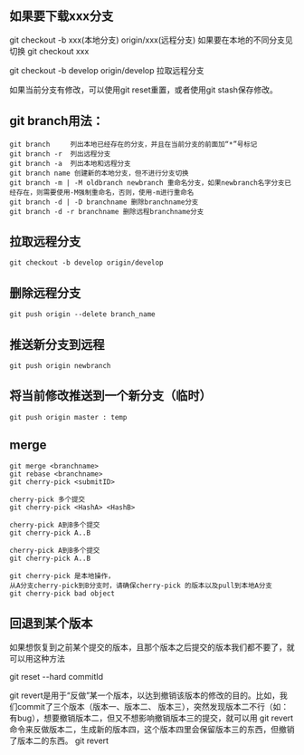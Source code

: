## 如果要下载xxx分支
git checkout -b xxx(本地分支) origin/xxx(远程分支)
如果要在本地的不同分支见切换
git checkout xxx

git checkout -b   develop origin/develop  拉取远程分支

如果当前分支有修改，可以使用git reset重置，或者使用git stash保存修改。

## git branch用法：
```
git branch     列出本地已经存在的分支，并且在当前分支的前面加“*”号标记
git branch -r  列出远程分支
git branch -a  列出本地和远程分支
git branch name 创建新的本地分支，但不进行分支切换
git branch -m | -M oldbranch newbranch 重命名分支，如果newbranch名字分支已经存在，则需要使用-M强制重命名，否则，使用-m进行重命名
git branch -d | -D branchname 删除branchname分支
git branch -d -r branchname 删除远程branchname分支

```

## 拉取远程分支
```
git checkout -b develop origin/develop
```
## 删除远程分支
```
git push origin --delete branch_name
```

## 推送新分支到远程
```
git push origin newbranch

```
## 将当前修改推送到一个新分支（临时）
```
git push origin master : temp

```
## merge

```
git merge <branchname>
git rebase <branchname>
git cherry-pick <submitID>

cherry-pick 多个提交
git cherry-pick <HashA> <HashB>

cherry-pick A到B多个提交
git cherry-pick A..B 

cherry-pick A到B多个提交
git cherry-pick A..B 

git cherry-pick 是本地操作，
从A分支cherry-pick到B分支时，请确保cherry-pick 的版本以及pull到本地A分支
git cherry-pick bad object
```

## 回退到某个版本
 如果想恢复到之前某个提交的版本，且那个版本之后提交的版本我们都不要了，就可以用这种方法

 git reset --hard commitId

git revert是用于“反做”某一个版本，以达到撤销该版本的修改的目的。比如，我们commit了三个版本（版本一、版本二、 版本三），突然发现版本二不行（如：有bug），想要撤销版本二，但又不想影响撤销版本三的提交，就可以用 git revert 命令来反做版本二，生成新的版本四，这个版本四里会保留版本三的东西，但撤销了版本二的东西。
 git revert